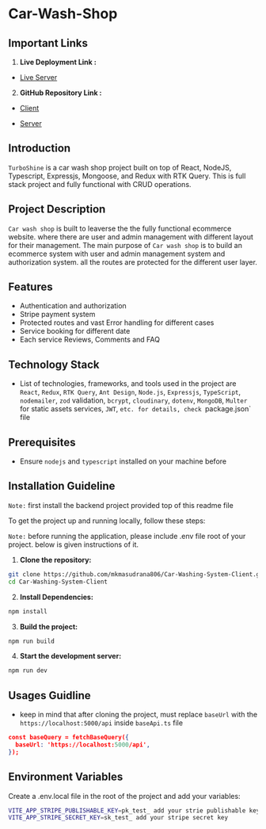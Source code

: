# Car-Wash-Shop

## Important Links

1. **Live Deployment Link :**

- [Live Server](https://car-washing-system-client-gilt.vercel.app)

2. **GitHub Repository Link :**

- [Client](https://github.com/mkmasudrana806/Car-Washing-System-Client.git)

- [Server](https://github.com/mkmasudrana806/car-wash-shop-backend.git)

## Introduction

`TurboShine` is a car wash shop project built on top of React, NodeJS, Typescript, Expressjs, Mongoose, and Redux with RTK Query. This is full stack project and fully functional with CRUD operations.

## Project Description

`Car wash shop` is built to leaverse the the fully functional ecommerce website. where there are user and admin management with different layout for their management. The main purpose of `Car wash shop` is to build an ecommerce system with user and admin management system and authorization system. all the routes are protected for the different user layer.

## Features

- Authentication and authorization
- Stripe payment system
- Protected routes and vast Error handling for different cases
- Service booking for different date
- Each service Reviews, Comments and FAQ

## Technology Stack

- List of technologies, frameworks, and tools used in the project are `React`, `Redux`, `RTK Query`, `Ant Design`, `Node.js`, `Expressjs`, `TypeScript`, `nodemailer`, `zod` validation, `bcrypt`, `cloudinary`, `dotenv`, `MongoDB`, `Multer` for static assets services, `JWT`, `etc. for details, check `package.json` file

## Prerequisites

- Ensure `nodejs` and `typescript` installed on your machine before

## Installation Guideline

`Note:` first install the backend project provided top of this readme file

To get the project up and running locally, follow these steps:

`Note:` before running the application, please include .env file root of your project. below is given instructions of it.

1. **Clone the repository:**

```bash
git clone https://github.com/mkmasudrana806/Car-Washing-System-Client.git
cd Car-Washing-System-Client
```

2. **Install Dependencies:**

```bash
npm install
```

3. **Build the project:**

```bash
npm run build
```

4. **Start the development server:**

```bash
npm run dev
```

## Usages Guidline

- keep in mind that after cloning the project,
  must replace `baseUrl` with the `https://localhost:5000/api` inside `baseApi.ts` file

```json
const baseQuery = fetchBaseQuery({
  baseUrl: 'https://localhost:5000/api',
});
```

## Environment Variables

Create a .env.local file in the root of the project and add your variables:

```bash
VITE_APP_STRIPE_PUBLISHABLE_KEY=pk_test_ add your strie publishable key
VITE_APP_STRIPE_SECRET_KEY=sk_test_ add your stripe secret key
```

